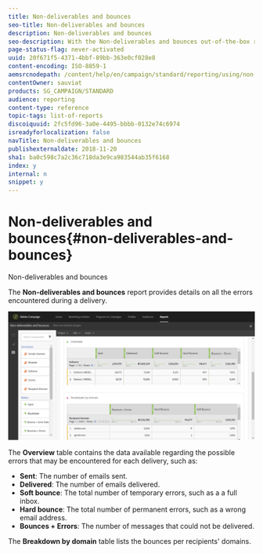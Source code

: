 ```yaml
---
title: Non-deliverables and bounces
seo-title: Non-deliverables and bounces
description: Non-deliverables and bounces
seo-description: With the Non-deliverables and bounces out-of-the-box report, learn about the errors that may occurred to your delivery. 
page-status-flag: never-activated
uuid: 20f671f5-4371-4bbf-89bb-363e0cf028e8
content-encoding: ISO-8859-1
aemsrcnodepath: /content/help/en/campaign/standard/reporting/using/non-deliverables-and-bounces
contentOwner: sauviat
products: SG_CAMPAIGN/STANDARD
audience: reporting
content-type: reference
topic-tags: list-of-reports
discoiquuid: 2fc5fd96-3a0e-4495-bbbb-0132e74c6974
isreadyforlocalization: false
navTitle: Non-deliverables and bounces
publishexternaldate: 2018-11-20
sha1: ba0c598c7a2c36c718da3e9ca983544ab35f6168
index: y
internal: n
snippet: y
---
```


# Non-deliverables and bounces{#non-deliverables-and-bounces}

Non-deliverables and bounces

The **Non-deliverables and bounces** report provides details on all the errors encountered during a delivery.

![](assets/delivery_reports_7.png)

The **Overview** table contains the data available regarding the possible errors that may be encountered for each delivery, such as:

* **Sent**: The number of emails sent.
* **Delivered**: The number of emails delivered.
* **Soft bounce**: The total number of temporary errors, such as a a full inbox.
* **Hard bounce**: The total number of permanent errors, such as a wrong email address.
* **Bounces + Errors**: The number of messages that could not be delivered.

The **Breakdown by domain** table lists the bounces per recipients' domains.
